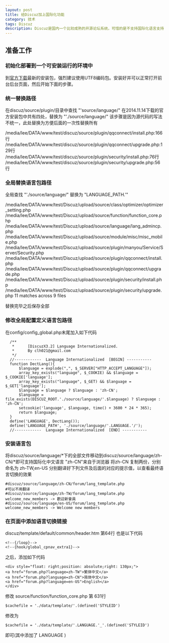 ```yaml
---
layout: post
title: 给Discuz加上国际化功能
category: 技术
tags: Discuz
description: Discuz是国内一个比较成熟的开源论坛系统，可惜的是不支持国际化语言支持
---
```


## 准备工作

### 初始化部署到一个可安装运行的环境中

到[官方下载](http://download.comsenz.com/DiscuzX/3.2/Discuz_X3.2_SC_UTF8.zip)最新的安装包，强烈建议使用UTF8编码包。安装好并可以正常打开前台后台页面，然后开始下面的步骤。

### 统一替换路径

在discuz/source/plugin/目录中查找 "'source/language/"
在2014.11.14下载的官方安装包中共有四处，替换为 "'./source/language/"
该步骤是因为源代码的写法不统一，此处替换为方便后面的一次性替换所有


  /media/lee/DATA/www/test/discuz/source/plugin/qqconnect/install.php:166行
  /media/lee/DATA/www/test/discuz/source/plugin/qqconnect/upgrade.php:129行
  /media/lee/DATA/www/test/discuz/source/plugin/security/install.php:76行
  /media/lee/DATA/www/test/discuz/source/plugin/security/upgrade.php:56行


### 全局替换语言包路径

全局查找 "'./source/language/" 替换为 "LANGUAGE_PATH.'"


  /media/lee/DATA/www/test/Discuz/upload/source/class/optimizer/optimizer_setting.php
  /media/lee/DATA/www/test/Discuz/upload/source/function/function_core.php
  /media/lee/DATA/www/test/Discuz/upload/source/language/lang_admincp.php
  /media/lee/DATA/www/test/Discuz/upload/source/module/misc/misc_mobile.php
  /media/lee/DATA/www/test/Discuz/upload/source/plugin/manyou/Service/Server/Security.php
  /media/lee/DATA/www/test/Discuz/upload/source/plugin/qqconnect/install.php
  /media/lee/DATA/www/test/Discuz/upload/source/plugin/qqconnect/upgrade.php
  /media/lee/DATA/www/test/Discuz/upload/source/plugin/security/install.php
  /media/lee/DATA/www/test/Discuz/upload/source/plugin/security/upgrade.php
  11 matches across 9 files

替换完毕之后保存全部

### 修改全局配置定义语言包路径

在config/config_global.php末尾加入如下代码

      /**
       *      [DiscuzX3.2] Language Internationalized.
       *      By clh021@gmail.com
       */
      //------------  Language Internationalized  [BEGIN] -----------
      function DectLang(){
          $language = explode(",", $_SERVER["HTTP_ACCEPT_LANGUAGE"]);
          array_key_exists("language", $_COOKIE) && $language = $_COOKIE['language'];
          array_key_exists("language", $_GET) && $language = $_GET['language'];
          $language = $language ? $language : 'zh-CN';
          $language = file_exists(DISCUZ_ROOT.'./source/language/'.$language) ? $language : 'zh-CN';
          setcookie('language', $language, time() + 3600 * 24 * 365);
          return $language;
      }
      define('LANGUAGE', DectLang());
      define('LANGUAGE_PATH', './source/language/'.LANGUAGE.'/');
      //------------  Language Internationalized  [END] -----------


### 安装语言包

将discuz/source/language/*下的全部文件移动到discuz/source/language/zh-CN/*即可支持国际化中文语言
"zh-CN"来自于浏览器
将zh-CN 复制两份，分别命名为 zh-TW,en-US
分别翻译好下列文件及后面的对应的提示值，以查看最终语言切换的效果

    #discuz/source/language/zh-CN/forum/lang_template.php
    #可以不用翻译
    #discuz/source/language/zh-TW/forum/lang_template.php
    welcome_new_members -> 歡迎新會員
    #discuz/source/language/en-US/forum/lang_template.php
    welcome_new_members -> Welcome new members


### 在页面中添加语言切换链接

discuz/template/default/common/header.htm 第64行  也是以下代码

    <!--{/loop}-->
    <!--{hook/global_cpnav_extra1}-->

之后，添加如下代码

    <div style="float: right;position: absolute;right: 130px;">
    <a href="forum.php?language=zh-TW">繁体中文</a>
    <a href="forum.php?language=zh-CN">简体中文</a>
    <a href="forum.php?language=en-US">English</a>
    </div>

修改 source/function/function_core.php 第 631行

    $cachefile = './data/template/'.(defined('STYLEID')

修改为

    $cachefile = './data/template/'.LANGUAGE.'_'.(defined('STYLEID')

即可(其中添加了 LANGUAGE )
